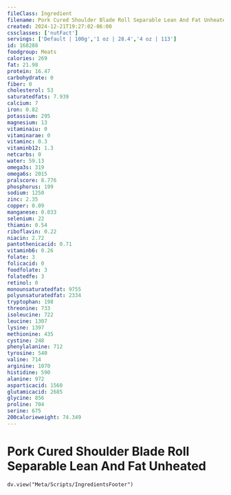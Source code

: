 ```yaml
---
fileClass: Ingredient
filename: Pork Cured Shoulder Blade Roll Separable Lean And Fat Unheated
created: 2024-12-21T19:27:02-06:00
cssclasses: ['nutFact']
servings: ['Default | 100g','1 oz | 28.4','4 oz | 113']
id: 168288
foodgroup: Meats
calories: 269
fat: 21.98
protein: 16.47
carbohydrate: 0
fiber: 0
cholesterol: 53
saturatedfats: 7.939
calcium: 7
iron: 0.82
potassium: 295
magnesium: 13
vitaminaiu: 0
vitaminarae: 0
vitaminc: 0.3
vitaminb12: 1.3
netcarbs: 0
water: 59.13
omega3s: 319
omega6s: 2015
pralscore: 8.776
phosphorus: 199
sodium: 1250
zinc: 2.35
copper: 0.09
manganese: 0.033
selenium: 22
thiamin: 0.54
riboflavin: 0.22
niacin: 2.72
pantothenicacid: 0.71
vitaminb6: 0.26
folate: 3
folicacid: 0
foodfolate: 3
folatedfe: 3
retinol: 0
monounsaturatedfat: 9755
polyunsaturatedfat: 2334
tryptophan: 198
threonine: 733
isoleucine: 722
leucine: 1307
lysine: 1397
methionine: 435
cystine: 248
phenylalanine: 712
tyrosine: 540
valine: 714
arginine: 1070
histidine: 590
alanine: 972
asparticacid: 1560
glutamicacid: 2685
glycine: 856
proline: 704
serine: 675
200calorieweight: 74.349
---
```


# Pork Cured Shoulder Blade Roll Separable Lean And Fat Unheated

```dataviewjs
dv.view("Meta/Scripts/IngredientsFooter")
```